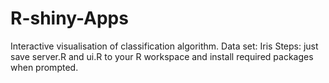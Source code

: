 # R-shiny-Apps
Interactive visualisation of classification algorithm.
Data set: Iris 
Steps: just save server.R and ui.R to your R workspace and install required packages when prompted.
